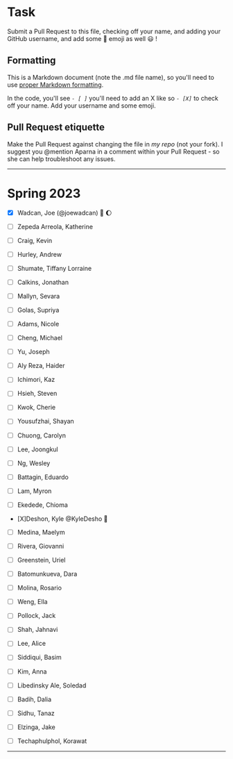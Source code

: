 # Task
Submit a Pull Request to this file, checking off your name, and adding your GitHub username, and add some :rocket: emoji as well :smiley: ! 

## Formatting
This is a Markdown document (note the .md file name), so you'll need to use [proper Markdown formatting](https://help.github.com/articles/basic-writing-and-formatting-syntax/#task-lists). 

In the code, you'll see *`- [ ]`* you'll need to add an X like so *`- [X]`* to check off your name. Add your username and some emoji.

## Pull Request etiquette
Make the Pull Request against changing the file in _my repo_ (not your fork). I suggest you @mention Aparna in a comment within your Pull Request - so she can help troubleshoot any issues.  

------------

# Spring 2023

- [X] Wadcan, Joe (@joewadcan) 🚀 🌔

- [ ] Zepeda Arreola, Katherine

- [ ] Craig, Kevin

- [ ] Hurley, Andrew

- [ ] Shumate, Tiffany Lorraine

- [ ] Calkins, Jonathan

- [ ] Mallyn, Sevara

- [ ] Golas, Supriya

- [ ] Adams, Nicole

- [ ] Cheng, Michael

- [ ] Yu, Joseph

- [ ] Aly Reza, Haider

- [ ] Ichimori, Kaz

- [ ] Hsieh, Steven

- [ ] Kwok, Cherie

- [ ] Yousufzhai, Shayan

- [ ] Chuong, Carolyn

- [ ] Lee, Joongkul

- [ ] Ng, Wesley

- [ ] Battagin, Eduardo

- [ ] Lam, Myron

- [ ] Ekedede, Chioma

- [X]Deshon, Kyle @KyleDesho 🚠 
- [ ] Medina, Maelym

- [ ] Rivera, Giovanni

- [ ] Greenstein, Uriel

- [ ] Batomunkueva, Dara

- [ ] Molina, Rosario

- [ ] Weng, Ella

- [ ] Pollock, Jack

- [ ] Shah, Jahnavi

- [ ] Lee, Alice

- [ ] Siddiqui, Basim

- [ ] Kim, Anna

- [ ] Libedinsky Ale, Soledad

- [ ] Badih, Dalia

- [ ] Sidhu, Tanaz

- [ ] Elzinga, Jake

- [ ] Techaphulphol, Korawat


-----------------



